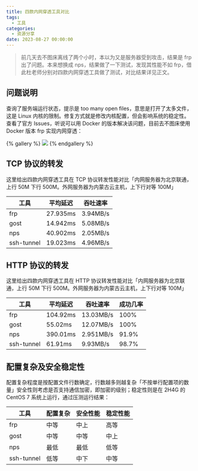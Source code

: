```yaml
---
title: 四款内网穿透工具对比
tags:
  - 工具
categories:
  - 资源分享
date: 2023-08-27 00:00:00
---
```


> 前几天去不图床离线了两个小时，本以为又是服务器受到攻击，结果是 frp 出了问题。本来想换成 nps，结果做了一下测试，发现其性能不如 frp，借此杜老师分别对四款内网穿透工具做了测试，对比结果详见正文。

<!-- more -->

## 问题说明

查询了服务端运行状态，提示是 too many open files，意思是打开了太多文件，这是 Linux 内核的限制。修复方式就是修改内核配置，但会影响系统的稳定性。查看了官方 Issues，听说可以用 Docker 的版本解决该问题，目前去不图床使用 Docker 版本 frp 实现内网穿透：

{% gallery %}
![](https://cdn.dusays.com/2023/08/620-1.jpg)
{% endgallery %}

## TCP 协议的转发

这里给出四款内网穿透工具在 TCP 协议转发性能对比「内网服务器为北京联通，上行 50M 下行 500M。外网服务器为内蒙古云主机，上下行对等 100M」

| 工具 | 平均延迟 | 吞吐速率 |
| - | - | - |
| frp | 27.935ms | 3.94MB/s |
| gost | 14.942ms | 5.08MB/s |
| nps | 40.902ms | 2.05MB/s |
| ssh-tunnel | 19.023ms | 4.96MB/s |

## HTTP 协议的转发

这里给出四款内网穿透工具在 HTTP 协议转发性能对比「内网服务器为北京联通，上行 50M 下行 500M。外网服务器为内蒙古云主机，上下行对等 100M」

| 工具 | 平均延迟 | 吞吐速率 | 成功几率 |
| - | - | - | - |
| frp | 104.92ms | 13.03MB/s | 100% |
| gost | 55.02ms | 12.07MB/s | 100% |
| nps | 390.01ms | 2.951MB/s | 91.9% |
| ssh-tunnel | 61.91ms | 9.93MB/s | 98.7% |

## 配置复杂及安全稳定性

配置复杂程度是按配置文件行数确定，行数越多则越复杂「不按单行配置项的数量」安全性则考虑是否支持通信加密，即加密的级别；稳定性则是在 2H4G 的 CentOS 7 系统上运行，通过压测运行结果：

| 工具 | 配置复杂 | 安全性能 | 稳定性能 |
| - | - | - | - |
| frp | 中等 | 中上 | 高等 |
| gost | 中等 | 中等 | 中上 |
| nps | 最低 | 最低 | 低等 |
| ssh-tunnel | 低等 | 中下 | 中等 |